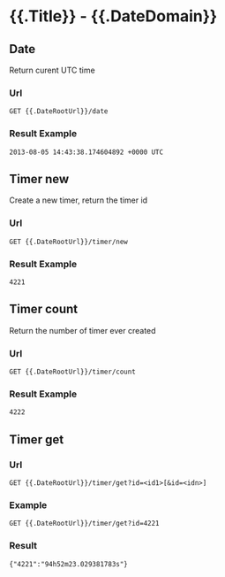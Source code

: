 # {{.Title}} - {{.DateDomain}}

## Date

Return curent UTC time 

### Url
```
GET {{.DateRootUrl}}/date
```

### Result Example
```
2013-08-05 14:43:38.174604892 +0000 UTC
```

## Timer new

Create a new timer, return the timer id

### Url
```
GET {{.DateRootUrl}}/timer/new
```

### Result Example
```
4221
```

## Timer count

Return the number of timer ever created

### Url
```
GET {{.DateRootUrl}}/timer/count
```

### Result Example
```
4222
```

## Timer get

### Url
```
GET {{.DateRootUrl}}/timer/get?id=<id1>[&id=<idn>]
```

### Example
```
GET {{.DateRootUrl}}/timer/get?id=4221
```

### Result
```
{"4221":"94h52m23.029381783s"}
```

